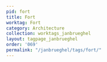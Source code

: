 ```yaml
---
pid: fort
title: Fort
worktag: Fort
category: Architecture
collection: worktags_janbrueghel
layout: tagpage_janbrueghel
order: '069'
permalink: "/janbrueghel/tags/fort/"
---
```


